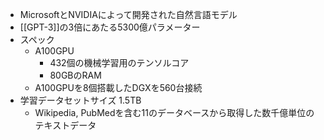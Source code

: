 - MicrosoftとNVIDIAによって開発された自然言語モデル
- [[GPT-3]]の3倍にあたる5300億パラメーター
- スペック
	- A100GPU
		- 432個の機械学習用のテンソルコア
		- 80GBのRAM
	- A100GPUを8個搭載したDGXを560台接続
- 学習データセットサイズ 1.5TB
	- Wikipedia, PubMedを含む11のデータベースから取得した数千億単位のテキストデータ